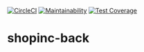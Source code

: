 [![CircleCI](https://circleci.com/gh/Duncanian/shopinc-back.svg?style=svg)](https://circleci.com/gh/Duncanian/shopinc-back)
[![Maintainability](https://api.codeclimate.com/v1/badges/7024ec23c8ca41fe8793/maintainability)](https://codeclimate.com/github/Duncanian/shopinc-back/maintainability)
[![Test Coverage](https://api.codeclimate.com/v1/badges/7024ec23c8ca41fe8793/test_coverage)](https://codeclimate.com/github/Duncanian/shopinc-back/test_coverage)

# shopinc-back
